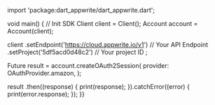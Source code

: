 import 'package:dart_appwrite/dart_appwrite.dart';

void main() { // Init SDK
  Client client = Client();
  Account account = Account(client);

  client
    .setEndpoint('https://cloud.appwrite.io/v1') // Your API Endpoint
    .setProject('5df5acd0d48c2') // Your project ID
  ;

  Future result = account.createOAuth2Session(
    provider: OAuthProvider.amazon,
  );

  result
    .then((response) {
      print(response);
    }).catchError((error) {
      print(error.response);
  });
}}